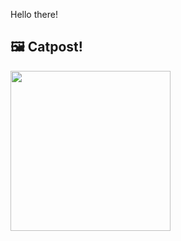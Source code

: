 Hello there!



## 🖼️ Catpost!

<sub>
    <img src="https://cdn2.thecatapi.com/images/53.jpg" height="256">
</sub>

